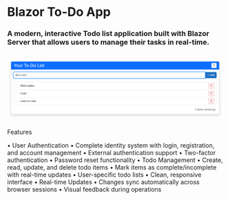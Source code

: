# Blazor To-Do App

### A modern, interactive Todo list application built with Blazor Server that allows users to manage their tasks in real-time.
![To-Do](https://raw.githubusercontent.com/chrisracha/blazor-todo/refs/heads/main/sample.png)
----
Features

•	User Authentication
•	Complete identity system with login, registration, and account management
•	External authentication support
•	Two-factor authentication
•	Password reset functionality
•	Todo Management
•	Create, read, update, and delete todo items
•	Mark items as complete/incomplete with real-time updates
•	User-specific todo lists
•	Clean, responsive interface
•	Real-time Updates
•	Changes sync automatically across browser sessions
•	Visual feedback during operations
